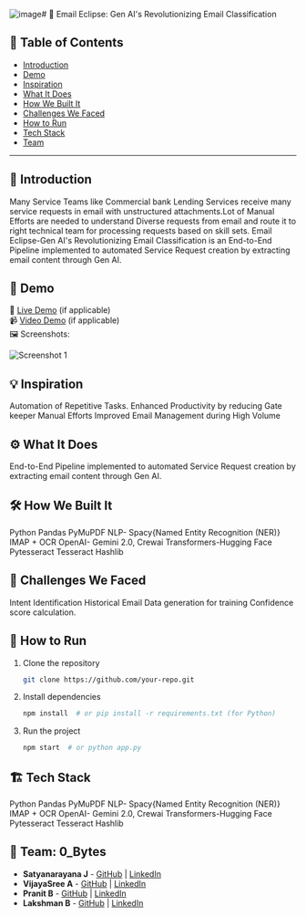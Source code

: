 ![image](https://github.com/user-attachments/assets/6fcbfa7e-5e92-453b-beda-117779193f2c)# 🚀 Email Eclipse: Gen AI's Revolutionizing Email Classification

## 📌 Table of Contents
- [Introduction](#introduction)
- [Demo](#demo)
- [Inspiration](#inspiration)
- [What It Does](#what-it-does)
- [How We Built It](#how-we-built-it)
- [Challenges We Faced](#challenges-we-faced)
- [How to Run](#how-to-run)
- [Tech Stack](#tech-stack)
- [Team](#team)

---

## 🎯 Introduction
Many Service Teams like Commercial bank Lending Services receive many service requests in email with unstructured attachments.Lot of Manual Efforts are needed to understand Diverse requests from email and route it to right technical team for processing requests based on skill sets.
Email Eclipse-Gen AI's Revolutionizing Email Classification is an End-to-End Pipeline implemented to automated Service Request creation by extracting email content through Gen AI.



## 🎥 Demo
🔗 [Live Demo](#) (if applicable)  
📹 [Video Demo](#) (if applicable)  
🖼️ Screenshots:

![Screenshot 1](link-to-image)

## 💡 Inspiration
Automation of Repetitive Tasks.
Enhanced Productivity by reducing Gate keeper Manual Efforts
Improved Email Management during High Volume


## ⚙️ What It Does
End-to-End Pipeline implemented to automated Service Request creation by extracting email content through Gen AI.

## 🛠️ How We Built It
Python
Pandas
PyMuPDF
NLP- Spacy{Named Entity Recognition (NER)}
IMAP + OCR
OpenAI- Gemini 2.0, Crewai
Transformers-Hugging Face
Pytesseract
Tesseract
Hashlib


## 🚧 Challenges We Faced
Intent Identification
Historical Email Data generation for training
Confidence score calculation.


## 🏃 How to Run
1. Clone the repository  
   ```sh
   git clone https://github.com/your-repo.git
   ```
2. Install dependencies  
   ```sh
   npm install  # or pip install -r requirements.txt (for Python)
   ```
3. Run the project  
   ```sh
   npm start  # or python app.py
   ```

## 🏗️ Tech Stack
Python
Pandas
PyMuPDF
NLP- Spacy{Named Entity Recognition (NER)}
IMAP + OCR
OpenAI- Gemini 2.0, Crewai
Transformers-Hugging Face
Pytesseract
Tesseract
Hashlib


## 👥 Team: 0_Bytes
- **Satyanarayana J** - [GitHub](#) | [LinkedIn](#)
- **VijayaSree A** - [GitHub](#) | [LinkedIn](#)
- **Pranit B** - [GitHub](#) | [LinkedIn](#)
- **Lakshman B** - [GitHub](#) | [LinkedIn](#)

